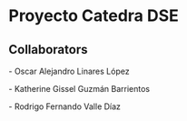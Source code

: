 <h1>Proyecto Catedra DSE</h1>

<h2>Collaborators</h2>

<p align="left"> - Oscar Alejandro Linares López</p>
<p align= "left"> - Katherine Gissel Guzmán Barrientos</p>
<p align= "left"> - Rodrigo Fernando Valle Díaz</p>
